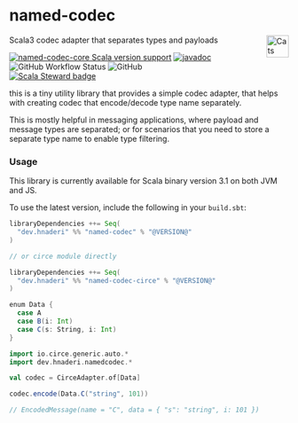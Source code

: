 # named-codec
Scala3 codec adapter that separates types and payloads
<a href="https://typelevel.org/cats/"><img src="https://typelevel.org/cats/img/cats-badge.svg" height="40px" align="right" alt="Cats friendly" /></a>

[![named-codec-core Scala version support](https://index.scala-lang.org/hnaderi/named-codec/named-codec/latest.svg?style=flat-square)](https://index.scala-lang.org/hnaderi/named-codec/named-codec)
[![javadoc](https://javadoc.io/badge2/dev.hnaderi/named-codec-docs_3/scaladoc.svg?style=flat-square)](https://javadoc.io/doc/dev.hnaderi/named-codec-docs_3) 
<img alt="GitHub Workflow Status" src="https://img.shields.io/github/workflow/status/hnaderi/named-codec/Continuous%20Integration?style=flat-square">
<img alt="GitHub" src="https://img.shields.io/github/license/hnaderi/named-codec?style=flat-square">  
[![Scala Steward badge](https://img.shields.io/badge/Scala_Steward-helping-blue.svg?style=flat-square&logo=data:image/png;base64,iVBORw0KGgoAAAANSUhEUgAAAA4AAAAQCAMAAAARSr4IAAAAVFBMVEUAAACHjojlOy5NWlrKzcYRKjGFjIbp293YycuLa3pYY2LSqql4f3pCUFTgSjNodYRmcXUsPD/NTTbjRS+2jomhgnzNc223cGvZS0HaSD0XLjbaSjElhIr+AAAAAXRSTlMAQObYZgAAAHlJREFUCNdNyosOwyAIhWHAQS1Vt7a77/3fcxxdmv0xwmckutAR1nkm4ggbyEcg/wWmlGLDAA3oL50xi6fk5ffZ3E2E3QfZDCcCN2YtbEWZt+Drc6u6rlqv7Uk0LdKqqr5rk2UCRXOk0vmQKGfc94nOJyQjouF9H/wCc9gECEYfONoAAAAASUVORK5CYII=)](https://scala-steward.org)

this is a tiny utility library that provides a simple codec adapter, 
that helps with creating codec that encode/decode type name separately.

This is mostly helpful in messaging applications, where payload and message types are separated;
or for scenarios that you need to store a separate type name to enable type filtering.

### Usage

This library is currently available for Scala binary version 3.1 on both JVM and JS.

To use the latest version, include the following in your `build.sbt`:

```scala
libraryDependencies ++= Seq(
  "dev.hnaderi" %% "named-codec" % "@VERSION@"
)

// or circe module directly

libraryDependencies ++= Seq(
  "dev.hnaderi" %% "named-codec-circe" % "@VERSION@"
)
```

```scala
enum Data {
  case A
  case B(i: Int)
  case C(s: String, i: Int)
}

import io.circe.generic.auto.*
import dev.hnaderi.namedcodec.*

val codec = CirceAdapter.of[Data]

codec.encode(Data.C("string", 101))

// EncodedMessage(name = "C", data = { "s": "string", i: 101 })
```
